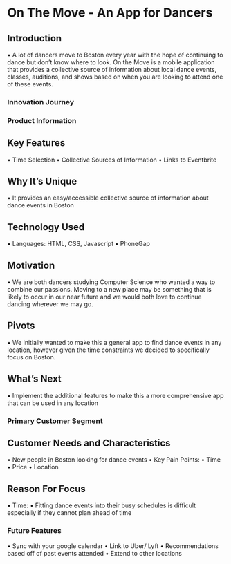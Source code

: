 # On The Move - An App for Dancers


## Introduction
• A lot of dancers move to Boston every year with the hope of continuing to dance but don’t know where to look. On the Move is a mobile application that provides a collective source of information about local dance events, classes, auditions, and shows based on when you are looking to attend one of these events.

### Innovation Journey

### Product Information
## Key Features
• Time Selection
• Collective Sources of Information • Links to Eventbrite
## Why It’s Unique
• It provides an easy/accessible collective source of information about dance events in Boston
## Technology Used
• Languages: HTML, CSS, Javascript • PhoneGap

## Motivation
• We are both dancers studying Computer Science who wanted a way to combine our passions. Moving to a new place may be something that is likely to occur in our near future and we would both love to continue dancing wherever we may go.
## Pivots
• We initially wanted to make this a general app to find dance events in any location, however given the time constraints we decided to specifically focus on Boston.
## What’s Next
• Implement the additional features to make this a more comprehensive app that can be used in any location

### Primary Customer Segment
## Customer Needs and Characteristics
• New people in Boston looking for dance events
• Key Pain Points:
• Time
• Price
• Location
## Reason For Focus
• Time:
• Fitting dance events into their busy
schedules is difficult especially if they cannot plan ahead of time

 ### Future Features
• Sync with your google calendar
• Link to Uber/ Lyft
• Recommendations based off of past events attended • Extend to other locations
